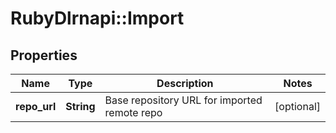 # RubyDlrnapi::Import

## Properties
Name | Type | Description | Notes
------------ | ------------- | ------------- | -------------
**repo_url** | **String** | Base repository URL for imported remote repo | [optional] 


